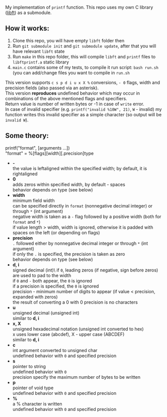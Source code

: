 My implementation of <code>printf</code> function. This repo uses my own C library ([libft](https://github.com/linpoa/libft)) as a submodule.

<h2>How it works:</h2>
<ol>
	<li>Clone this repo, you will have empty <code>libft</code> folder then</li>
	<li>Run <code>git submodule init</code> and <code>git submodule update</code>, after that you will have relevant <code>libft</code> state</li>
	<li>Run <code>make</code> in this repo folder, this will compile <code>libft</code> and <code>printf</code> files to <code>libftprintf.a</code> static library</li>
	<li><code>main.c</code> contains some of my tests, to compile it run script: <code>bash run.sh</code> (you can add/change files you want to compile in <code>run.sh</code></li>
</ol>

This version supports `c s p d i u x X %` conversions, `- 0` flags, width and precision fields (also passed via an asterisk).<br>
This version **reproduces** undefined behavior which may occur in combinations of the above mentioned flags and specifiers.<br>
Return value is number of written bytes or -1 in case of `write` error.<br>
In case of invalid specifier (e.g. `printf("invalid %10W", 21)`, `W` - invalid) my function writes this invalid specifier as a simple character (so output will be `invalid W`).

<h2>Some theory:</h2>

printf("format", [arguments ...])<br>
"format" = %[flags][width][.precision]type

<ul>

<li><strong>-</strong></li>
	the value is leftaligned within the specified width; by default, it is rightaligned

<li><strong>0</strong></li>
	adds zeros within specified width, by default - spaces<br>
	behavior depends on type (see below)

<li><strong>width</strong></li>
	minimum field width<br>
	can be specified directly in <code>format</code> (nonnegative decimal integer) or through <code>*</code> (int argument)<br>
	negative width is taken as a <code>-</code> flag followed by a positive width (both for <code>format</code> and <code>*</code>)<br>
	if value length > width, width is ignored, otherwise it is padded with spaces on the left (or depending on flags)

<li><strong>precision</strong></li>
	<code>.</code> followed either by nonnegative decimal integer or through <code>*</code> (int argument)<br>
	if only the <code>.</code> is specified, the precision is taken as zero<br>
	behavior depends on type (see below)

<li><strong>d, i</strong></li>
	signed decimal (int)\
	if <code>0</code>, leading zeros (if negative, sign before zeros) are used to pad to the width<br>
	if <code>0</code> and <code>-</code> both appear, the <code>0</code> is ignored<br>
	if a precision is specified, the <code>0</code> is ignored<br>
	precision - minimum number of digits to appear (if value < precision, expanded with zeros)<br>
	the result of converting a 0 with 0 precision is no characters

<li><strong>u</strong></li>
	unsigned decimal (unsigned int)<br>
	similar to <strong>d, i</strong>

<li><strong>x, X</strong></li>
	unsigned hexadecimal notation (unsigned int converted to hex)<br>
	x uses lower case (abcdef), X - upper case (ABCDEF)<br>
	similar to <strong>d, i</strong>

<li><strong>c</strong></li>
	int argument converted to unsigned char<br>
	undefined behavior with <code>0</code> and specified precision

<li><strong>s</strong></li>
	pointer to string<br>
	undefined behavior with <code>0</code><br>
	precision specify the maximum number of bytes to be written

<li><strong>p</strong></li>
	pointer of void type<br>
	undefined behavior with <code>0</code> and specified precision

<li><strong>%</strong></li>
	a % character is written<br>
	undefined behavior with <code>0</code> and specified precision

</ul>